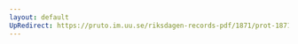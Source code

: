 ```yaml
---
layout: default
UpRedirect: https://pruto.im.uu.se/riksdagen-records-pdf/1871/prot-1871--fk--427/prot-1871--fk--427_031.pdf
---
```

